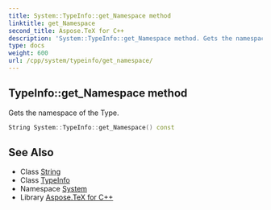 ```yaml
---
title: System::TypeInfo::get_Namespace method
linktitle: get_Namespace
second_title: Aspose.TeX for C++
description: 'System::TypeInfo::get_Namespace method. Gets the namespace of the Type in C++.'
type: docs
weight: 600
url: /cpp/system/typeinfo/get_namespace/
---
```

## TypeInfo::get_Namespace method


Gets the namespace of the Type.

```cpp
String System::TypeInfo::get_Namespace() const
```

## See Also

* Class [String](../../string/)
* Class [TypeInfo](../)
* Namespace [System](../../)
* Library [Aspose.TeX for C++](../../../)
